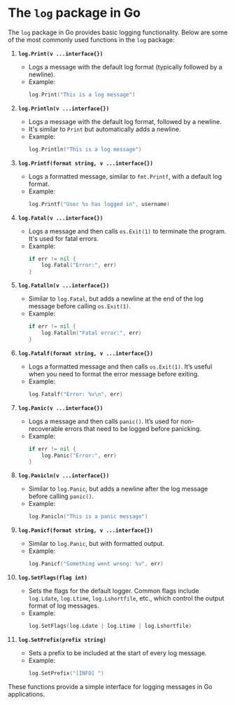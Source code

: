 # The `log` package in Go
The `log` package in Go provides basic logging functionality. Below are some of the most commonly used functions in the `log` package:

1. **`log.Print(v ...interface{})`**
   - Logs a message with the default log format (typically followed by a newline).
   - Example:
     ```go
     log.Print("This is a log message")
     ```

2. **`log.Println(v ...interface{})`**
   - Logs a message with the default log format, followed by a newline.
   - It's similar to `Print` but automatically adds a newline.
   - Example:
     ```go
     log.Println("This is a log message")
     ```

3. **`log.Printf(format string, v ...interface{})`**
   - Logs a formatted message, similar to `fmt.Printf`, with a default log format.
   - Example:
     ```go
     log.Printf("User %s has logged in", username)
     ```

4. **`log.Fatal(v ...interface{})`**
   - Logs a message and then calls `os.Exit(1)` to terminate the program. It's used for fatal errors.
   - Example:
     ```go
     if err != nil {
         log.Fatal("Error:", err)
     }
     ```

5. **`log.Fatalln(v ...interface{})`**
   - Similar to `log.Fatal`, but adds a newline at the end of the log message before calling `os.Exit(1)`.
   - Example:
     ```go
     if err != nil {
         log.Fatalln("Fatal error:", err)
     }
     ```

6. **`log.Fatalf(format string, v ...interface{})`**
   - Logs a formatted message and then calls `os.Exit(1)`. It’s useful when you need to format the error message before exiting.
   - Example:
     ```go
     log.Fatalf("Error: %v\n", err)
     ```

7. **`log.Panic(v ...interface{})`**
   - Logs a message and then calls `panic()`. It’s used for non-recoverable errors that need to be logged before panicking.
   - Example:
     ```go
     if err != nil {
         log.Panic("Error:", err)
     }
     ```

8. **`log.Panicln(v ...interface{})`**
   - Similar to `log.Panic`, but adds a newline after the log message before calling `panic()`.
   - Example:
     ```go
     log.Panicln("This is a panic message")
     ```

9. **`log.Panicf(format string, v ...interface{})`**
   - Similar to `log.Panic`, but with formatted output.
   - Example:
     ```go
     log.Panicf("Something went wrong: %v", err)
     ```

10. **`log.SetFlags(flag int)`**
    - Sets the flags for the default logger. Common flags include `log.Ldate`, `log.Ltime`, `log.Lshortfile`, etc., which control the output format of log messages.
    - Example:
      ```go
      log.SetFlags(log.Ldate | log.Ltime | log.Lshortfile)
      ```

11. **`log.SetPrefix(prefix string)`**
    - Sets a prefix to be included at the start of every log message.
    - Example:
      ```go
      log.SetPrefix("[INFO] ")
      ```

These functions provide a simple interface for logging messages in Go applications.